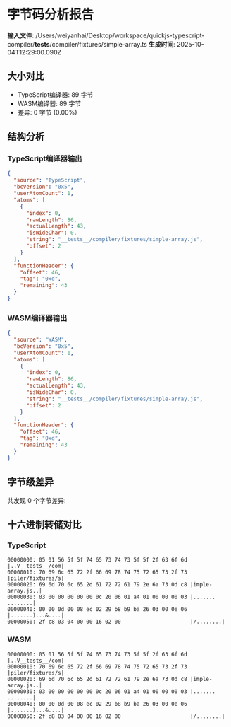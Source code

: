 # 字节码分析报告

**输入文件**: /Users/weiyanhai/Desktop/workspace/quickjs-typescript-compiler/__tests__/compiler/fixtures/simple-array.ts
**生成时间**: 2025-10-04T12:29:00.090Z

## 大小对比

- TypeScript编译器: 89 字节
- WASM编译器: 89 字节
- 差异: 0 字节 (0.00%)

## 结构分析

### TypeScript编译器输出
```json
{
  "source": "TypeScript",
  "bcVersion": "0x5",
  "userAtomCount": 1,
  "atoms": [
    {
      "index": 0,
      "rawLength": 86,
      "actualLength": 43,
      "isWideChar": 0,
      "string": "__tests__/compiler/fixtures/simple-array.js",
      "offset": 2
    }
  ],
  "functionHeader": {
    "offset": 46,
    "tag": "0xd",
    "remaining": 43
  }
}
```

### WASM编译器输出
```json
{
  "source": "WASM",
  "bcVersion": "0x5",
  "userAtomCount": 1,
  "atoms": [
    {
      "index": 0,
      "rawLength": 86,
      "actualLength": 43,
      "isWideChar": 0,
      "string": "__tests__/compiler/fixtures/simple-array.js",
      "offset": 2
    }
  ],
  "functionHeader": {
    "offset": 46,
    "tag": "0xd",
    "remaining": 43
  }
}
```

## 字节级差异

共发现 0 个字节差异:


## 十六进制转储对比

### TypeScript
```
00000000: 05 01 56 5f 5f 74 65 73 74 73 5f 5f 2f 63 6f 6d |..V__tests__/com|
00000010: 70 69 6c 65 72 2f 66 69 78 74 75 72 65 73 2f 73 |piler/fixtures/s|
00000020: 69 6d 70 6c 65 2d 61 72 72 61 79 2e 6a 73 0d c8 |imple-array.js..|
00000030: 03 00 00 00 00 00 0c 20 06 01 a4 01 00 00 00 03 |....... ........|
00000040: 00 00 0d 00 08 ec 02 29 b8 b9 ba 26 03 00 0e 06 |.......)...&....|
00000050: 2f c8 03 04 00 00 16 02 00                      |/........|
```

### WASM
```
00000000: 05 01 56 5f 5f 74 65 73 74 73 5f 5f 2f 63 6f 6d |..V__tests__/com|
00000010: 70 69 6c 65 72 2f 66 69 78 74 75 72 65 73 2f 73 |piler/fixtures/s|
00000020: 69 6d 70 6c 65 2d 61 72 72 61 79 2e 6a 73 0d c8 |imple-array.js..|
00000030: 03 00 00 00 00 00 0c 20 06 01 a4 01 00 00 00 03 |....... ........|
00000040: 00 00 0d 00 08 ec 02 29 b8 b9 ba 26 03 00 0e 06 |.......)...&....|
00000050: 2f c8 03 04 00 00 16 02 00                      |/........|
```